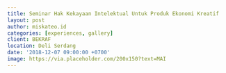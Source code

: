 ```yaml
---
title: Seminar Hak Kekayaan Intelektual Untuk Produk Ekonomi Kreatif
layout: post
author: miskateo.id
categories: [experiences, gallery]
client: BEKRAF
location: Deli Serdang
date: '2018-12-07 09:00:00 +0700'
image: https://via.placeholder.com/200x150?text=MAI
---
```

